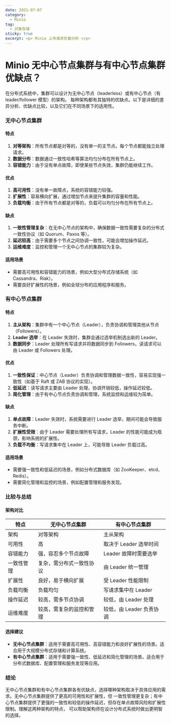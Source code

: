 ```yaml
---
date: 2021-07-07
category:
  - Minio 
tag:
  - 对象存储
sticky: true
excerpt: <p> Minio 上传请求负载分析 </p>
---
```

# Minio 无中心节点集群与有中心节点集群优缺点？

在分布式系统中，集群可以设计为无中心节点（leaderless）或有中心节点（有 leader/follower 模型）的架构。
每种架构都有其独特的优缺点。以下是详细的差异分析、优缺点比较，以及它们在不同场景下的适用性。

### 无中心节点集群

#### 特点

1. **对等架构**：所有节点都是对等的，没有单一的主节点。每个节点都能独立处理请求。
2. **数据分布**：数据通过一致性哈希等算法均匀分布在所有节点上。
3. **容错能力**：由于没有单点故障，即使某些节点失效，集群仍能继续工作。

#### 优点

1. **高可用性**：没有单一故障点，系统的容错能力较强。
2. **扩展性**：容易横向扩展，通过增加节点来提升集群的容量和性能。
3. **负载均衡**：由于所有节点都是对等的，负载可以均匀分布在所有节点上。

#### 缺点

1. **一致性管理复杂**：在无中心节点的架构中，确保数据一致性需要复杂的分布式一致性协议（如 Quorum、Paxos 等）。
2. **延迟较高**：由于需要多个节点之间协调一致性，可能会增加操作延迟。
3. **运维难度**：监控和管理一个无中心节点的集群较为复杂。

#### 适用场景

- 需要高可用性和容错能力的场景，例如大型分布式存储系统（如 Cassandra、Riak）。
- 需要良好扩展性的场景，例如全球分布的应用程序和服务。

### 有中心节点集群

#### 特点

1. **主从架构**：集群中有一个中心节点（Leader），负责协调和管理其他从节点（Followers）。
2. **Leader 选举**：在 Leader 失效时，集群会通过选举机制选出新的 Leader。
3. **数据同步**：Leader 处理所有写请求并将数据同步到 Followers，读请求可以由 Leader 或 Followers 处理。

#### 优点

1. **一致性保证**：中心节点（Leader）负责协调和管理数据一致性，容易实现强一致性（如基于 Raft 或 ZAB 协议的实现）。
2. **低延迟**：读写请求主要由 Leader 处理，协调开销较低，操作延迟较低。
3. **简化管理**：由于有中心节点负责协调和管理，系统监控和运维较为简单。

#### 缺点

1. **单点故障**：Leader 失效时，系统需要进行 Leader 选举，期间可能会导致服务中断。
2. **扩展性受限**：由于 Leader 需要处理所有写请求，Leader 的性能可能成为瓶颈，影响系统的扩展性。
3. **负载不均衡**：写请求集中在 Leader 上，可能导致 Leader 负载过高。

#### 适用场景

- 需要强一致性和低延迟的场景，例如分布式数据库（如 ZooKeeper、etcd、Redis）。
- 需要简化管理和监控的场景，例如配置管理和服务发现。

### 比较与总结

#### 架构对比

| 特点            | 无中心节点集群                      | 有中心节点集群                  |
|-----------------|-----------------------------------|-------------------------------|
| 架构            | 对等架构                          | 主从架构                      |
| 可用性          | 高                                | 取决于 Leader 选举时间        |
| 容错能力        | 强，容忍多个节点故障               | Leader 故障时需要选举         |
| 一致性管理      | 复杂，需分布式一致性协议           | 由 Leader 统一管理            |
| 扩展性          | 良好，易于横向扩展                 | 受 Leader 性能限制            |
| 负载均衡        | 负载均匀                          | 写请求集中在 Leader          |
| 操作延迟        | 较高，需多节点协调                 | 较低，由 Leader 处理          |
| 运维难度        | 较高，需复杂的监控和管理           | 较低，由 Leader 负责协调      |

#### 选择建议

- **无中心节点集群**：适用于需要高可用性、高容错能力和良好扩展性的场景。适合用于大规模分布式存储和计算系统。
- **有中心节点集群**：适用于需要强一致性、低延迟和简化管理的场景。适合用于分布式数据库、配置管理和服务发现等应用。

### 结论

无中心节点集群和有中心节点集群各有优缺点，选择哪种架构取决于具体应用的需求。无中心节点集群提供了更高的可用性和扩展性，但
一致性管理更复杂；有中心节点集群提供了更强的一致性和较低的操作延迟，但存在单点故障风险和扩展性限制。理解这两种架构的特点，
可以帮助架构师在设计分布式系统时做出更明智的选择。
